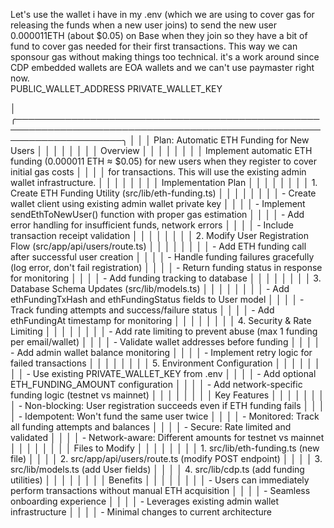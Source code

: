 Let's use the wallet i have in my .env (which we are using to cover gas for releasing the funds when a new user 
  joins) to send the new user 0.000011ETH (about $0.05) on Base when they join so they have a bit of fund to cover gas
   needed for their first transactions. This way we can sponsour gas without making things too technical. it's a work 
  around since CDP embedded wallets are EOA wallets and we can't use paymaster right now.\
  PUBLIC_WALLET_ADDRESS
  PRIVATE_WALLET_KEY

│ ╭─────────────────────────────────────────────────────────────────────────────────────────────────────────────────────╮ │
│ │ Plan: Automatic ETH Funding for New Users                                                                           │ │
│ │                                                                                                                     │ │
│ │ Overview                                                                                                            │ │
│ │                                                                                                                     │ │
│ │ Implement automatic ETH funding (0.000011 ETH ≈ $0.05) for new users when they register to cover initial gas costs  │ │
│ │ for transactions. This will use the existing admin wallet infrastructure.                                           │ │
│ │                                                                                                                     │ │
│ │ Implementation Plan                                                                                                 │ │
│ │                                                                                                                     │ │
│ │ 1. Create ETH Funding Utility (src/lib/eth-funding.ts)                                                              │ │
│ │                                                                                                                     │ │
│ │ - Create wallet client using existing admin wallet private key                                                      │ │
│ │ - Implement sendEthToNewUser() function with proper gas estimation                                                  │ │
│ │ - Add error handling for insufficient funds, network errors                                                         │ │
│ │ - Include transaction receipt validation                                                                            │ │
│ │                                                                                                                     │ │
│ │ 2. Modify User Registration Flow (src/app/api/users/route.ts)                                                       │ │
│ │                                                                                                                     │ │
│ │ - Add ETH funding call after successful user creation                                                               │ │
│ │ - Handle funding failures gracefully (log error, don't fail registration)                                           │ │
│ │ - Return funding status in response for monitoring                                                                  │ │
│ │ - Add funding tracking to database                                                                                  │ │
│ │                                                                                                                     │ │
│ │ 3. Database Schema Updates (src/lib/models.ts)                                                                      │ │
│ │                                                                                                                     │ │
│ │ - Add ethFundingTxHash and ethFundingStatus fields to User model                                                    │ │
│ │ - Track funding attempts and success/failure status                                                                 │ │
│ │ - Add ethFundingAt timestamp for monitoring                                                                         │ │
│ │                                                                                                                     │ │
│ │ 4. Security & Rate Limiting                                                                                         │ │
│ │                                                                                                                     │ │
│ │ - Add rate limiting to prevent abuse (max 1 funding per email/wallet)                                               │ │
│ │ - Validate wallet addresses before funding                                                                          │ │
│ │ - Add admin wallet balance monitoring                                                                               │ │
│ │ - Implement retry logic for failed transactions                                                                     │ │
│ │                                                                                                                     │ │
│ │ 5. Environment Configuration                                                                                        │ │
│ │                                                                                                                     │ │
│ │ - Use existing PRIVATE_WALLET_KEY from .env                                                                         │ │
│ │ - Add optional ETH_FUNDING_AMOUNT configuration                                                                     │ │
│ │ - Add network-specific funding logic (testnet vs mainnet)                                                           │ │
│ │                                                                                                                     │ │
│ │ Key Features                                                                                                        │ │
│ │                                                                                                                     │ │
│ │ - Non-blocking: User registration succeeds even if ETH funding fails                                                │ │
│ │ - Idempotent: Won't fund the same user twice                                                                        │ │
│ │ - Monitored: Track all funding attempts and balances                                                                │ │
│ │ - Secure: Rate limited and validated                                                                                │ │
│ │ - Network-aware: Different amounts for testnet vs mainnet                                                           │ │
│ │                                                                                                                     │ │
│ │ Files to Modify                                                                                                     │ │
│ │                                                                                                                     │ │
│ │ 1. src/lib/eth-funding.ts (new file)                                                                                │ │
│ │ 2. src/app/api/users/route.ts (modify POST endpoint)                                                                │ │
│ │ 3. src/lib/models.ts (add User fields)                                                                              │ │
│ │ 4. src/lib/cdp.ts (add funding utilities)                                                                           │ │
│ │                                                                                                                     │ │
│ │ Benefits                                                                                                            │ │
│ │                                                                                                                     │ │
│ │ - Users can immediately perform transactions without manual ETH acquisition                                         │ │
│ │ - Seamless onboarding experience                                                                                    │ │
│ │ - Leverages existing admin wallet infrastructure                                                                    │ │
│ │ - Minimal changes to current architecture   